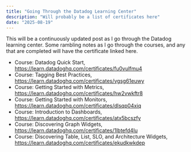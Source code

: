 ```yaml
---
title: "Going Through the Datadog Learning Center"
description: "Will probably be a list of certificates here"
date: "2025-08-19"
---
```


This will be a continuously updated post as I go through the Datadog learning center. Some rambling notes as I go through the courses, and any that are completed will have the certificate linked here.

- Course: Datadog Quick Start, <https://learn.datadoghq.com/certificates/fu0vulfmu4>
- Course: Tagging Best Practices, <https://learn.datadoghq.com/certificates/vgsg61euwy>
- Course: Getting Started with Metrics, <https://learn.datadoghq.com/certificates/hw2vwkftr8>
- Course: Getting Started with Monitors, <https://learn.datadoghq.com/certificates/dlsqp04xiq>
- Course: Introduction to Dashboards, <https://learn.datadoghq.com/certificates/atx5bcszfy>
- Course: Discovering Graph Widgets, <https://learn.datadoghq.com/certificates/1lbtefd4lu>
- Course: Discovering Table, List, SLO, and Architecture Widgets, <https://learn.datadoghq.com/certificates/ekudkwkdep>
